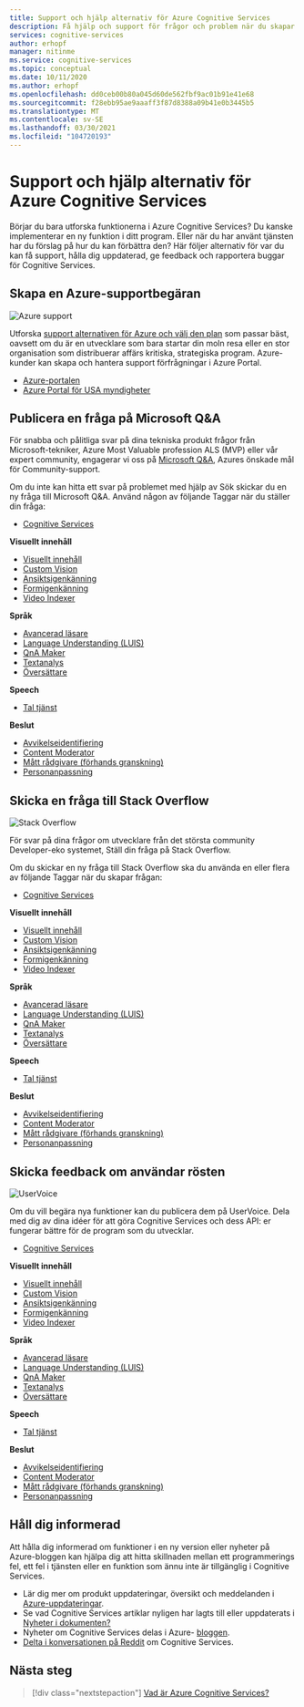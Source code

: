 ```yaml
---
title: Support och hjälp alternativ för Azure Cognitive Services
description: Få hjälp och support för frågor och problem när du skapar program som integreras med Azure Cognitive Services.
services: cognitive-services
author: erhopf
manager: nitinme
ms.service: cognitive-services
ms.topic: conceptual
ms.date: 10/11/2020
ms.author: erhopf
ms.openlocfilehash: dd0ceb00b80a045d60de562fbf9ac01b91e41e68
ms.sourcegitcommit: f28ebb95ae9aaaff3f87d8388a09b41e0b3445b5
ms.translationtype: MT
ms.contentlocale: sv-SE
ms.lasthandoff: 03/30/2021
ms.locfileid: "104720193"
---
```

# <a name="azure-cognitive-services-support-and-help-options"></a>Support och hjälp alternativ för Azure Cognitive Services

Börjar du bara utforska funktionerna i Azure Cognitive Services? Du kanske implementerar en ny funktion i ditt program. Eller när du har använt tjänsten har du förslag på hur du kan förbättra den? Här följer alternativ för var du kan få support, hålla dig uppdaterad, ge feedback och rapportera buggar för Cognitive Services.

## <a name="create-an-azure-support-request"></a>Skapa en Azure-supportbegäran

<div class='icon is-large'>
    <img alt='Azure support' src='https://docs.microsoft.com/media/logos/logo_azure.svg'>
</div>

Utforska [support alternativen för Azure och välj den plan](https://azure.microsoft.com/support/plans) som passar bäst, oavsett om du är en utvecklare som bara startar din moln resa eller en stor organisation som distribuerar affärs kritiska, strategiska program. Azure-kunder kan skapa och hantera support förfrågningar i Azure Portal.

* [Azure-portalen](https://ms.portal.azure.com/#blade/Microsoft_Azure_Support/HelpAndSupportBlade/overview)
* [Azure Portal för USA myndigheter](https://portal.azure.us)


## <a name="post-a-question-on-microsoft-qa"></a>Publicera en fråga på Microsoft Q&A

För snabba och pålitliga svar på dina tekniska produkt frågor från Microsoft-tekniker, Azure Most Valuable profession ALS (MVP) eller vår expert community, engagerar vi oss på [Microsoft Q&A](/answers/products/azure?product=all), Azures önskade mål för Community-support.

Om du inte kan hitta ett svar på problemet med hjälp av Sök skickar du en ny fråga till Microsoft Q&A. Använd någon av följande Taggar när du ställer din fråga:

* [Cognitive Services](/answers/topics/azure-cognitive-services.html)

**Visuellt innehåll**

* [Visuellt innehåll](/answers/topics/azure-computer-vision.html)
* [Custom Vision](/answers/topics/azure-custom-vision.html)
* [Ansiktsigenkänning](/answers/topics/azure-face.html)
* [Formigenkänning](/answers/topics/azure-form-recognizer.html)
* [Video Indexer](/answers/topics/azure-media-services.html)

**Språk**

* [Avancerad läsare](/answers/topics/azure-immersive-reader.html)
* [Language Understanding (LUIS)](/answers/topics/azure-language-understanding.html)
* [QnA Maker](/answers/topics/azure-qna-maker.html)
* [Textanalys](/answers/topics/azure-text-analytics.html)
* [Översättare](/answers/topics/azure-translator.html)

**Speech**

* [Tal tjänst](/answers/topics/azure-speech.html)


**Beslut**

* [Avvikelseidentifiering](/answers/topics/azure-anomaly-detector.html) 
* [Content Moderator](/answers/topics/azure-content-moderator.html)
* [Mått rådgivare (förhands granskning)]()
* [Personanpassning](/answers/topics/azure-personalizer.html)

## <a name="post-a-question-to-stack-overflow"></a>Skicka en fråga till Stack Overflow

<div class='icon is-large'>
    <img alt='Stack Overflow' src='https://docs.microsoft.com/media/logos/logo_stackoverflow.svg'>
</div>

För svar på dina frågor om utvecklare från det största community Developer-eko systemet, Ställ din fråga på Stack Overflow.

Om du skickar en ny fråga till Stack Overflow ska du använda en eller flera av följande Taggar när du skapar frågan:

* [Cognitive Services](https://stackoverflow.com/questions/tagged/azure-cognitive-services)

**Visuellt innehåll**

* [Visuellt innehåll](https://stackoverflow.com/search?q=azure+computer+vision)
* [Custom Vision](https://stackoverflow.com/search?q=azure+custom+vision)
* [Ansiktsigenkänning](https://stackoverflow.com/search?q=azure+face)
* [Formigenkänning](https://stackoverflow.com/search?q=azure+form+recognizer)
* [Video Indexer](https://stackoverflow.com/search?q=azure+video+indexer)

**Språk**

* [Avancerad läsare](https://stackoverflow.com/search?q=azure+immersive+reader)
* [Language Understanding (LUIS)](https://stackoverflow.com/search?q=azure+luis+language+understanding)
* [QnA Maker](https://stackoverflow.com/search?q=azure+qna+maker)
* [Textanalys](https://stackoverflow.com/search?q=azure+text+analytics)
* [Översättare](https://stackoverflow.com/search?q=azure+translator+text)

**Speech**

* [Tal tjänst](https://stackoverflow.com/search?q=azure+speech)

**Beslut**

* [Avvikelseidentifiering](https://stackoverflow.com/search?q=azure+anomaly+detector) 
* [Content Moderator](https://stackoverflow.com/search?q=azure+content+moderator)
* [Mått rådgivare (förhands granskning)](https://stackoverflow.com/search?q=azure+metrics+advisor)
* [Personanpassning](https://stackoverflow.com/search?q=azure+personalizer)

## <a name="submit-feedback-on-user-voice"></a>Skicka feedback om användar rösten

<div class='icon is-large'>
    <img alt='UserVoice' src='https://docs.microsoft.com/media/logos/logo-uservoice.svg'>
</div>

Om du vill begära nya funktioner kan du publicera dem på UserVoice. Dela med dig av dina idéer för att göra Cognitive Services och dess API: er fungerar bättre för de program som du utvecklar. 

* [Cognitive Services](https://feedback.azure.com/forums/932041-azure-cognitive-services?category_id=395737)

**Visuellt innehåll**

* [Visuellt innehåll](https://feedback.azure.com/forums/932041-azure-cognitive-services?category_id=395743)
* [Custom Vision](https://feedback.azure.com/forums/932041-azure-cognitive-services?category_id=395743)
* [Ansiktsigenkänning](https://feedback.azure.com/forums/932041-azure-cognitive-services?category_id=395743)
* [Formigenkänning](https://feedback.azure.com/forums/932041-azure-cognitive-services?category_id=395743)
* [Video Indexer](https://feedback.azure.com/forums/932041-azure-cognitive-services?category_id=395743)

**Språk**

* [Avancerad läsare](https://feedback.azure.com/forums/932041-azure-cognitive-services?category_id=395749)
* [Language Understanding (LUIS)](https://feedback.azure.com/forums/932041-azure-cognitive-services?category_id=395749)
* [QnA Maker](https://feedback.azure.com/forums/932041-azure-cognitive-services?category_id=395749)
* [Textanalys](https://feedback.azure.com/forums/932041-azure-cognitive-services?category_id=395749)
* [Översättare](https://feedback.azure.com/forums/932041-azure-cognitive-services?category_id=395749)

**Speech**

* [Tal tjänst](https://feedback.azure.com/forums/932041-azure-cognitive-services?category_id=395740)

**Beslut**

* [Avvikelseidentifiering](https://feedback.azure.com/forums/932041-azure-cognitive-services?category_id=395746) 
* [Content Moderator](https://feedback.azure.com/forums/932041-azure-cognitive-services?category_id=395746)
* [Mått rådgivare (förhands granskning)](https://feedback.azure.com/forums/932041-azure-cognitive-services?category_id=395746)
* [Personanpassning](https://feedback.azure.com/forums/932041-azure-cognitive-services?category_id=395746)

## <a name="stay-informed"></a>Håll dig informerad

Att hålla dig informerad om funktioner i en ny version eller nyheter på Azure-bloggen kan hjälpa dig att hitta skillnaden mellan ett programmerings fel, ett fel i tjänsten eller en funktion som ännu inte är tillgänglig i Cognitive Services.

* Lär dig mer om produkt uppdateringar, översikt och meddelanden i [Azure-uppdateringar](https://azure.microsoft.com/updates/?category=ai-machine-learning&query=Azure%20Cognitive%20Services).
* Se vad Cognitive Services artiklar nyligen har lagts till eller uppdaterats i [Nyheter i dokumenten?](whats-new-docs.md)
* Nyheter om Cognitive Services delas i Azure- [bloggen](https://azure.microsoft.com/blog/topics/cognitive-services/).
* [Delta i konversationen på Reddit](https://www.reddit.com/r/AZURE/search/?q=Cognitive%20Services&restrict_sr=1) om Cognitive Services.

## <a name="next-steps"></a>Nästa steg

> [!div class="nextstepaction"]
> [Vad är Azure Cognitive Services?](./what-are-cognitive-services.md)